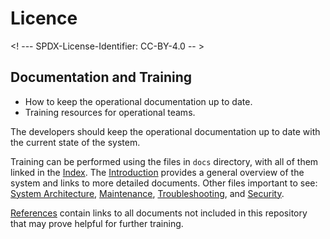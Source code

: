 # Licence

<! --- SPDX-License-Identifier: CC-BY-4.0  -- >

## Documentation and Training

- How to keep the operational documentation up to date.
- Training resources for operational teams.

The developers should keep the operational documentation up to date with the current state of the system.

Training can be performed using the files in `docs` directory, with all of them linked in the [Index](index.md). The [Introduction](introduction.md) provides a general overview of the system and links to more detailed documents. Other files important to see: [System Architecture](SYSTEM-ARCHITECTURE.md), [Maintenance](MAINTENANCE.md), [Troubleshooting](TROUBLESHOOTING.md), and [Security](SECURITY.md).

[References](REFERENCES.md) contain links to all documents not included in this repository that may prove helpful for further training.
